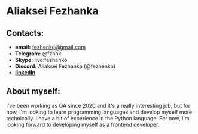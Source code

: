 # Aliaksei Fezhanka


## Contacts:
  * **email:** fezhenko@gmail.com
  * **Telegram:** @fzhnk
  * **Skype:** live:fezhenko
  * **Discord:** Aliaksei Fezhanka (@fezhenko)
  * [**linkedIn**](https://www.linkedin.com/in/fezhenko/)


## About myself:
I've been working as QA since 2020 and it's a really interesting job, but for now, I'm looking to learn programming languages and develop myself more technically. I have a bit of experience in the Python language. For now, I'm looking forward to developing myself as a frontend developer.
